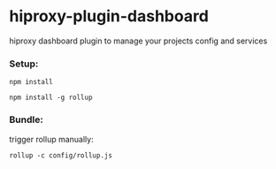 # hiproxy-plugin-dashboard
hiproxy dashboard plugin to manage your projects config and services

### Setup:

    npm install

    npm install -g rollup

### Bundle:

trigger rollup manually:

    rollup -c config/rollup.js